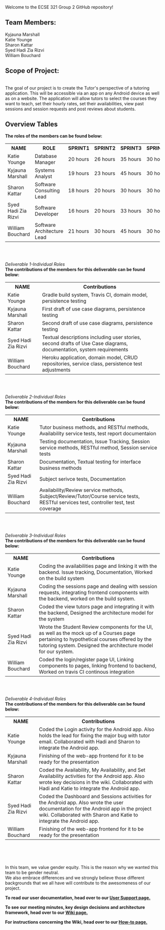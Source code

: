 Welcome to the ECSE 321 Group 2 GitHub repository!<br>

<h2>Team Members:</h2>
Kyjauna Marshall<br>
Katie Younge<br>
Sharon Kattar<br>
Syed Hadi Zia Rizvi<br>
William Bouchard<br>


<h2>Scope of Project:</h2><br>
The goal of our project is to create the Tutor's perspective of a tutoring application. 
This will be accessible via an app on any Android device as well as on a website. The application
will allow tutors to select the courses they want to teach, set their hourly rates, set their availabilities, view past sessions and session requests and post reviews about students.<br>

<h2>Overview Tables</h2>
<b>The roles of the members can be found below:</b>


<table>
  <tr>
    <th><b>NAME</th> 
    <th><b>ROLE</th>
    <th><b>SPRINT1</th>
    <th><b>SPRINT2</th>
    <th><b>SPRINT3</th>
    <th><b>SPRINT4</th>
  </tr>

  <tr>
    <td>Katie Younge</td>
    <td>Database Manager</td>
    <td>20 hours</td>
    <td>26 hours</td>
    <td>35 hours</td>
    <td>30 hours</td>
  </tr>
  
  <tr>
    <td>Kyjauna Marshall</td>
    <td>Systems Analyst</td>
    <td>19 hours</td>
    <td>23 hours</td>
    <td>45 hours</td>
    <td>30 hours</td>
  </tr>
  
  <tr>
    <td>Sharon Kattar</td>
    <td>Software Consulting Lead</td>
    <td>18 hours</td>
    <td>20 hours</td>
    <td>30 hours</td>
    <td>30 hours</td>
  </tr>
    
  <tr>
    <td>Syed Hadi Zia Rizvi</td>
    <td>Software Developer</td>
    <td>16 hours</td>
    <td>20 hours</td>
    <td>33 hours</td>
    <td>30 hours</td>
  </tr>

  <tr>
    <td>William Bouchard</td>
    <td>Software Architecture Lead</td>
    <td>21 hours</td>
    <td>30 hours</td>
    <td>45 hours</td>
    <td>30 hours</td>
  </tr>
  
 </table><br/><br/>
  
<i>Deliverable 1-Individual Roles</i></br>
<b>The contributions of the members for this deliverable can be found below:</b>

<table>
  <tr>
    <th><b>NAME</th> 
    <th><b>Contributions</th>
  </tr>

  <tr>
    <td>Katie Younge</td>
    <td>Gradle build system, Travis CI, domain model, persistence testing</td>
  </tr>
  
  <tr>
    <td>Kyjauna Marshall</td>
    <td>First draft of use case diagrams, persistence testing</td>
  </tr>
  
  <tr>
    <td>Sharon Kattar</td>
    <td>Second draft of use case diagrams, persistence testing</td>
  </tr>
  
  <tr>
    <td>Syed Hadi Zia Rizvi</td>
    <td>Textual descriptions including user stories, second drafts of Use Case diagrams, documentation, system requirements</td>
  </tr>

  <tr>
    <td>William Bouchard</td>
    <td>Heroku application, domain model, CRUD repositories, service class, persistence test adjustments</td>
  </tr>
  
</table><br/><br/>


<i>Deliverable 2-Individual Roles</i></br>
<b>The contributions of the members for this deliverable can be found below:</b>
<table>
  <tr>
    <th><b>NAME</th> 
    <th><b>Contributions</th>
  </tr>

  <tr>
    <td>Katie Younge</td>
    <td>Tutor business methods, and RESTful methods, Availability service tests, test report documentaion </td>
  </tr>
  
  <tr>
    <td>Kyjauna Marshall</td>
    <td>Testing documentation, Issue Tracking, Session service methods, RESTful method, Session service tests</td>
  </tr>

  <tr>
    <td>Sharon Kattar</td>
    <td>Documentation, Textual testing for interface business methods</td>
  </tr>

  <tr>
    <td>Syed Hadi Zia Rizvi</td>
    <td>Subject serivce tests, Documentation</td>
  </tr>
    
  <tr>
    <td>William Bouchard</td>
    <td>Availability/Review service methods, Subject/Review/Tutor/Course service tests, RESTful services test, controller test, test coverage</td>
  </tr>
  
</table><br/><br/>

<i>Deliverable 3-Individual Roles</i></br>
<b>The contributions of the members for this deliverable can be found below:</b>
<table>
  <tr>
    <th><b>NAME</th> 
    <th><b>Contributions</th>
  </tr>

  <tr>
    <td>Katie Younge</td>
    <td>Coding the availabilities page and linking it with the backend. Issue tracking, Documentation, Worked on the build system</td>
  </tr>
  
  <tr>
    <td>Kyjauna Marshall</td>
    <td>Coding the sessions page and dealing with session requests, integrating frontend components with the backend, worked on the build system.</td>
  </tr>

  <tr>
    <td>Sharon Kattar</td>
    <td>Coded the view tutors page and integrating it with the backend, Designed the architecture model for the system</td>
  </tr>

  <tr>
    <td>Syed Hadi Zia Rizvi</td>
    <td>Wrote the Student Review components for the UI, as well as the mock up of a Courses page pertaining to hypothetical courses offered by the tutoring system. Designed the architecture model for our system. </td>
  </tr>
    
  <tr>
    <td>William Bouchard</td>
    <td> Coded the login/register page UI, Linking components to pages, linking frontend to backend, Worked on travis CI continous integration</td>
  </tr>
  
</table><br/><br/>

<i>Deliverable 4-Individual Roles</i></br>
<b>The contributions of the members for this deliverable can be found below:</b>
<table>
  <tr>
    <th><b>NAME</th> 
    <th><b>Contributions</th>
  </tr>

  <tr>
    <td>Katie Younge</td>
    <td> Coded the Login activity for the Android app. Also holds the lead for fixing the major bug with tutor email. Collaborated with Hadi and Sharon to integrate the Android app.</td>
  </tr>
  
  <tr>
    <td>Kyjauna Marshall</td>
    <td>Finishing of the web-app frontend for it to be ready for the presentation</td>
  </tr>

  <tr>
    <td>Sharon Kattar</td>
    <td> Coded the Availability, My Availability, and Set Availability activities for the Android app. Also wrote key decisions in the wiki. Collaborated with Hadi and Katie to integrate the Android app.</td>
  </tr>

  <tr>
    <td>Syed Hadi Zia Rizvi</td>
    <td> Coded the Dashboard and Sessions activities for the Android app. Also wrote the user documentation for the Android app in the project wiki. Collaborated with Sharon and Katie to integrate the Android app.</td>
  </tr>
    
  <tr>
    <td>William Bouchard</td>
    <td> Finishing of the web-app frontend for it to be ready for the presentation</td>
  </tr>
  
</table><br/><br/>


<br>In this team, we value gender equity. This is the reason why we wanted this team to be gender neutral.
<br>We also embrace differences and we strongly believe those different backgrounds that we all have will contribute to the awesomeness of our project.</br>

<b>To read our user documentation, head over to our <a href="https://github.com//McGill-ECSE321-Fall2019/project-group-2/wiki/User-Support">User Support page.</a><br></b>

<b>To see our meeting minutes, key design decisions and architecture
framework, head over to our <a href="https://github.com/McGill-ECSE321-Fall2019/project-group-2/wiki">Wiki page.</a><br></b>

<b>For instructions concerning the Wiki, head over to our <a href="https://github.com/McGill-ECSE321-Fall2019/project-group-2/wiki/How-To">How-to page.</a></b>
